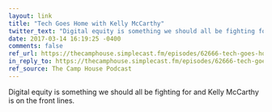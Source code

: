 ```yaml
---
layout: link
title: "Tech Goes Home with Kelly McCarthy"
twitter_text: "Digital equity is something we should all be fighting for and @ShirleyTemper is on the front lines."
date: 2017-03-14 16:19:25 -0400
comments: false
ref_url: https://thecamphouse.simplecast.fm/episodes/62666-tech-goes-home-with-kelly-mccarthy
in_reply_to: https://thecamphouse.simplecast.fm/episodes/62666-tech-goes-home-with-kelly-mccarthy
ref_source: The Camp House Podcast
---
```


Digital equity is something we should all be fighting for and Kelly McCarthy is on the front lines.